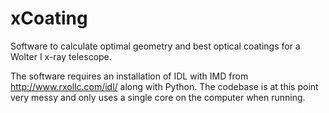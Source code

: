 # xCoating

Software to calculate optimal geometry and best optical coatings for a Wolter I x-ray telescope.

The software requires an installation of IDL with IMD from http://www.rxollc.com/idl/ along with Python. The codebase is at this point very messy and only uses a single core on the computer when running.
